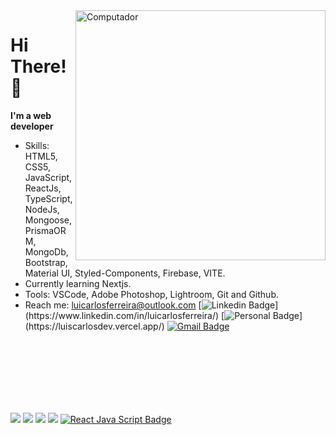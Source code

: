 <img src="https://raw.githubusercontent.com/MicaelliMedeiros/micaellimedeiros/master/image/computer-illustration.png" min-width="400px" max-width="400px" width="400px" align="right" alt="Computador">


# Hi There! 👋


**I'm a web developer**

- Skills: HTML5, CSS5, JavaScript, ReactJs, TypeScript, NodeJs, Mongoose, PrismaORM, MongoDb, Bootstrap, Material UI, Styled-Components, Firebase, VITE.
- Currently learning  Nextjs.
- Tools: VSCode, Adobe Photoshop, Lightroom, Git and Github.
- Reach me: luicarlosferreira@outlook.com 
[![Linkedin Badge](https://img.shields.io/badge/-LinkedIn-6633cc?style=flat-square&logo=Linkedin&logoColor=white&link=[https://www.linkedin.com/in/fernanda-kipper-5958a61a9/](https://www.linkedin.com/in/luicarlosferreira/))](https://www.linkedin.com/in/luicarlosferreira/)
[![Personal Badge](https://img.shields.io/badge/-Website-6633cc?style=flat-square&logo=Me&logoColor=white&link=https://[www.fernandakipper.com/](https://luiscarlosdev.vercel.app/))](https://luiscarlosdev.vercel.app/)
[![Gmail Badge](https://img.shields.io/badge/-luicarlosferreira@outlook.com-6633cc?style=flat-square&logo=Gmail&logoColor=white&link=mailto:luicarlosferreira@outlook.com)](mailto:luicarlosferreira@outlook.com)


</br> <br> <br> <br>
<p align="left">
  <br>
  <br>
  <a href="#" alt="Html5">
  <img src="https://img.shields.io/badge/HTML5-E34F26?style=for-the-badge&logo=html5&logoColor=white"/></a>
  <a href="#" alt="Css3">
  <img src="https://img.shields.io/badge/CSS3-1572B6?style=for-the-badge&logo=css3&logoColor=white"/></a>  
  <a href="#" alt="Bootstrap">
  <img src="https://img.shields.io/badge/Bootstrap-563D7C?style=for-the-badge&logo=bootstrap&logoColor=white"/></a>  
  <a href="#" alt="Javascript">
  <img src="https://img.shields.io/badge/JavaScript-323330?style=for-the-badge&logo=javascript&logoColor=F7DF1E"/></a>
  <a href="#" alt="ReactJs">
  <img src="https://img.shields.io/badge/React-20232A?style=for-the-badge&logo=react&logoColor=61DAFB" alt="React Java Script Badge" /></a>
   
</p>  
